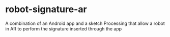 # robot-signature-ar
A combination of an Android app and a sketch Processing that allow a robot in AR to perform the signature inserted through the app
